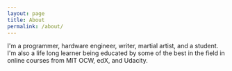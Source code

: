```yaml
---
layout: page
title: About
permalink: /about/
---
```


I'm a programmer, hardware engineer, writer, martial artist, and a student. I'm also a life long learner being educated by some of the best in the field in online courses from MIT OCW, edX, and Udacity.
